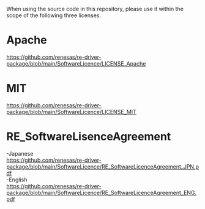 When using the source code in this repository, please use it within the scope of the following three licenses.  

# Apache  
https://github.com/renesas/re-driver-package/blob/main/SoftwareLicence/LICENSE_Apache  

# MIT  
https://github.com/renesas/re-driver-package/blob/main/SoftwareLicence/LICENSE_MIT  

# RE_SoftwareLisenceAgreement 
-Japanese  
https://github.com/renesas/re-driver-package/blob/main/SoftwareLicence/RE_SoftwareLicenceAgreement_JPN.pdf  
-English  
https://github.com/renesas/re-driver-package/blob/main/SoftwareLicence/RE_SoftwareLicenceAgreement_ENG.pdf  